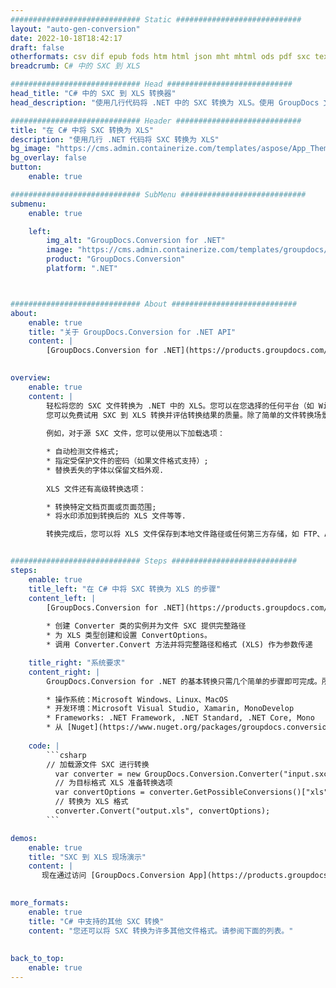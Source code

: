 ```yaml
---
############################# Static ############################
layout: "auto-gen-conversion"
date: 2022-10-18T18:42:17
draft: false
otherformats: csv dif epub fods htm html json mht mhtml ods pdf sxc tex tsv xlam xls xlsb xlsm xlsx xlt xltm xltx xml xps
breadcrumb: C# 中的 SXC 到 XLS

############################# Head ############################
head_title: "C# 中的 SXC 到 XLS 转换器"
head_description: "使用几行代码将 .NET 中的 SXC 转换为 XLS。使用 GroupDocs 文档转换 API 转换 160 多种文件格式。"

############################# Header ############################
title: "在 C# 中将 SXC 转换为 XLS"
description: "使用几行 .NET 代码将 SXC 转换为 XLS"
bg_image: "https://cms.admin.containerize.com/templates/aspose/App_Themes/V3/images/bg/header1.png"
bg_overlay: false
button:
    enable: true

############################# SubMenu ############################
submenu:
    enable: true

    left:
        img_alt: "GroupDocs.Conversion for .NET"
        image: "https://cms.admin.containerize.com/templates/groupdocs/images/product-logos/90x90-noborder/groupdocs-conversion-net.png"
        product: "GroupDocs.Conversion"
        platform: ".NET"



############################# About ############################
about:
    enable: true
    title: "关于 GroupDocs.Conversion for .NET API"
    content: |
        [GroupDocs.Conversion for .NET](https://products.groupdocs.com/conversion/net/)可用于转换Microsoft Word、Excel、PowerPoint、PDF、Visio等格式。 GroupDocs.Conversion 是一个独立的 API，适用于需要高性能的后端和内部系统。它不依赖于任何软件，例如 Microsoft 或 Open Office。
    

overview:
    enable: true
    content: |
        轻松将您的 SXC 文件转换为 .NET 中的 XLS。您可以在您选择的任何平台（如 Windows、Linux、macOS）中仅使用几行 C# 代码行。
        您可以免费试用 SXC 到 XLS 转换并评估转换结果的质量。除了简单的文件转换场景，您还可以尝试更高级的选项来加载源 SXC 文件和保存输出 XLS 结果。 
        
        例如，对于源 SXC 文件，您可以使用以下加载选项：

        * 自动检测文件格式;
        * 指定受保护文件的密码（如果文件格式支持）;
        * 替换丢失的字体以保留文档外观.
        
        XLS 文件还有高级转换选项：

        * 转换特定文档页面或页面范围;
        * 将水印添加到转换后的 XLS 文件等等.

        转换完成后，您可以将 XLS 文件保存到本地文件路径或任何第三方存储，如 FTP、Amazon S3、Google Drive、Dropbox 等。请注意 - 将 SXC 转换为 XLS 无需安装任何额外的软件 - 如 MS Office、Open Office、Adobe Acrobat Reader 等。


############################# Steps ############################
steps:
    enable: true
    title_left: "在 C# 中将 SXC 转换为 XLS 的步骤"
    content_left: |
        [GroupDocs.Conversion for .NET](https://products.groupdocs.com/conversion/net/) 使开发人员只需几行代码即可轻松地将 SXC 文件转换为 XLS。
        
        * 创建 Converter 类的实例并为文件 SXC 提供完整路径
        * 为 XLS 类型创建和设置 ConvertOptions。
        * 调用 Converter.Convert 方法并将完整路径和格式 (XLS) 作为参数传递

    title_right: "系统要求"
    content_right: |
        GroupDocs.Conversion for .NET 的基本转换只需几个简单的步骤即可完成。所有主要平台和操作系统都支持我们的 API。在执行以下代码之前，请确保您的系统上安装了以下先决条件。

        * 操作系统：Microsoft Windows、Linux、MacOS
        * 开发环境：Microsoft Visual Studio, Xamarin, MonoDevelop
        * Frameworks: .NET Framework, .NET Standard, .NET Core, Mono
        * 从 [Nuget](https://www.nuget.org/packages/groupdocs.conversion) 获取最新的 GroupDocs.Conversion for .NET
         
    code: |
        ```csharp    
        // 加载源文件 SXC 进行转换
          var converter = new GroupDocs.Conversion.Converter("input.sxc");
          // 为目标格式 XLS 准备转换选项
          var convertOptions = converter.GetPossibleConversions()["xls"].ConvertOptions;
          // 转换为 XLS 格式
          converter.Convert("output.xls", convertOptions);
        ```

demos:
    enable: true
    title: "SXC 到 XLS 现场演示"
    content: |
       现在通过访问 [GroupDocs.Conversion App](https://products.groupdocs.app/conversion/family) 网站将 SXC 转换为 XLS。在线演示具有以下优点
          

more_formats:
    enable: true
    title: "C# 中支持的其他 SXC 转换"
    content: "您还可以将 SXC 转换为许多其他文件格式。请参阅下面的列表。"
       
       
back_to_top:
    enable: true
---
```

